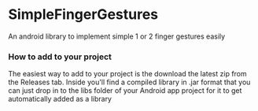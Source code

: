 # SimpleFingerGestures 
 An android library to implement simple 1 or 2 finger gestures easily


### How to add to your project

The easiest way to add to your project is the download the latest zip from the Releases tab.
Inside you'll find a compiled library in .jar format that you can just drop in to the
libs folder of your Android app project for it to get automatically added as a library